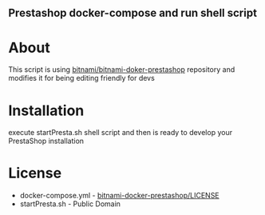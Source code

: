 ## Prestashop docker-compose and run shell script 
# About 
This script is using [bitnami/bitnami-doker-prestashop](https://github.com/bitnami/bitnami-docker-prestashop) repository and modifies it for being editing friendly for devs 
# Installation 
execute startPresta.sh shell script and then is ready to develop your PrestaShop installation 

# License 
 * docker-compose.yml - [bitnami-docker-prestashop/LICENSE](https://github.com/bitnami/bitnami-docker-prestashop/blob/master/LICENSE)
 * startPresta.sh - Public Domain